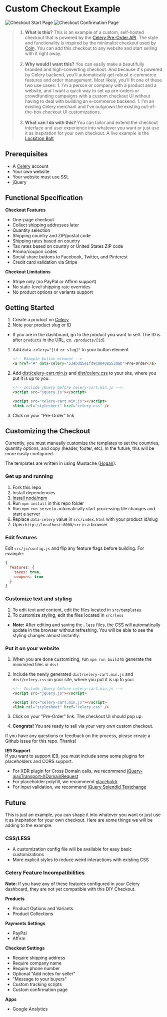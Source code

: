 Custom Checkout Example
============

![Checkout Start Page](http://cl.ly/image/3J0t0r2c0a2V/Desktop%20-%20Start.png)
![Checkout Confirmation Page](http://cl.ly/image/170Q0E3Z3V0M/Desktop%20-%20Thank%20You.png)

> 1. **What is this?** This is an example of a custom, self-hosted checkout that is powered by the [Celery Pre-Order API](https://github.com/airbrite/celery-api). The style and functionality is inspired by the minimalist checkout used by [Coin](https://onlycoin.com/). You can add this checkout to any website and start selling with it right away.<br/><br/>
> 1. **Why would I want this?** You can easily make a beautifully branded and high-converting checkout. And because it's powered by Celery backend, you'll automatically get robust e-commerce features and order management. Most likely, you'll fit one of these two use cases:
    1. I'm a person or company with a product and a website, and I want a quick way to set up pre-orders or crowdfunding campaigns with a custom checkout UI without having to deal with building an e-commerce backend.
    1. I'm an existing Celery merchant and I've outgrown the existing out-of-the-box checkout UI customizations.<br/><br/>
> 1. **What can I do with this?** You can tailor and extend the checkout interface and user experience into whatever you want or just use it as inspiration for your own checkout. A live example is the [Lockitron Bolt](http://cl.ly/1W3r2Z0A303d)

## Prerequisites

* A [Celery](https://trycelery.com) account
* Your own website
* Your website must use SSL
* jQuery

## Functional Specification

**Checkout Features**

* One-page checkout
* Collect shipping addresses later
* Quantity selection
* Shipping country and ZIP/postal code
* Shipping rates based on country 
* Tax rates based on country or United States ZIP code
* Promo/coupon codes
* Social share buttons to Facebook, Twitter, and Pinterest
* Credit card validation via Stripe

**Checkout Limitations**

* Stripe only (no PayPal or Affirm support)
* No state-level shipping rate overrides
* No product options or variants support

## Getting Started

1. Create a product on [Celery](https://trycelery.com)
1. Note your product slug or ID
  * If you are in the dashboard, go to the product you want to sell. The ID is after `products` in the URL, ex. `/products/[id]`
1. Add `data-celery="[id or slug]"` to your button element

    ```html
    <!-- Example button element -->
    <a href="#" data-celery="53ebdd5e1fd9c90400553dab">Pre-Order</a>
    ```

1. Add [dist/celery-cart.min.js](https://github.com/airbrite/diy-checkout/blob/master/dist/celery-cart.min.js) and [dist/celery.css](https://github.com/airbrite/diy-checkout/blob/master/dist/celery.css) to your site, where you put it is up to you:

    ```html
    <!-- Include jQuery before celery-cart.min.js -->
    <script src="jquery.js"></script>
    
    <script src="celery-cart.min.js"></script>
    <link rel="stylesheet" href="celery.css" />
    ```

1.  Click on your "Pre-Order" link


## Customizing the Checkout

Currently, you must manually customize the templates to set the countries, quantity options, and copy (header, footer, etc). In the future, this will be more easily configured.

The templates are written in using Mustache ([Hogan](http://twitter.github.io/hogan.js/)).

### Get up and running

1. Fork this repo
1. Install dependencies
  1. [Install node/npm](http://nodejs.org/)
  1. Run `npm install` in this repo folder
1. Run `npm run serve` to automatically start processing file changes and start a server
1. Replace `data-celery` value in `src/index.html` with your product id/slug
1. Open `http://localhost:8000/src` in a browser

### Edit features

Edit `src/js/config.js` and flip any feature flags before building. For example:

```js
{
  features: {
    taxes: true,
    coupons: true
  }
}
```

### Customize text and styling

1. To edit text and content, edit the files located in  `src/templates`
2. To customize styling, edit the files located in `src/less`
  * **Note:** After editing and saving the `.less` files, the CSS will automatically update in the browser without refreshing. You will be able to see the styling changes almost instantly.

### Put it on your website

1. When you are done customizing, run `npm run build` to generate the minimized files in `dist`
1. Include the newly generated `dist/celery-cart.min.js` and `dist/celery.css` on your site, where you put it is up to you:

    ```html
    <!-- Include jQuery before celery-cart.min.js -->
    <script src="jquery.js"></script>
    
    <script src="celery-cart.min.js"></script>
    <link rel="stylesheet" href="celery.css" />
    ```

1. Click on your "Pre-Order" link. The checkout UI should pop up.
1. **Congrats!** You are ready to sell via your very own custom checkout.

If you have any questions or feedback on the process, please create a Github issue for this repo. Thanks!

**IE9 Support**<br/>
If you want to support IE9, you must include some some plugins for placeholders and CORS support.

* For XDR plugin for Cross Domain calls, we recommend [jQuery-ajaxTransport-XDomainRequest](https://github.com/MoonScript/jQuery-ajaxTransport-XDomainRequest)
* For placeholder polyfill, we recommend [placeholdr](https://github.com/vote539/placeholdr)
* For input validation, we recommend [jQuery Splendid Textchange](https://github.com/pandell/jquery-splendid-textchange)

## Future

This is just an example, you can shape it into whatever you want or just use it as inspiration for your own checkout. Here are some things we will be adding to the example.

### CSS/LESS

* A customization config file will be available for easy basic customizations
* More explicit styles to reduce weird interactions with existing CSS

### Celery Feature Incompatibilities

**Note:** If you have any of these features configured in your Celery dashboard, they are not yet compatible with this DIY Checkout.

**Products**

* Product Options and Variants
* Product Collections

**Payments Settings**

* PayPal
* Affirm

**Checkout Settings**

* Require shipping address
* Require company name
* Require phone number
* Optional "Add notes for seller"
* "Message to your buyers"
* Custom tracking scripts
* Custom confirmation page

**Apps**

* Google Analytics

